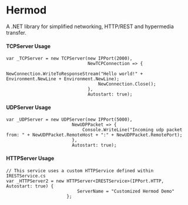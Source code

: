Hermod
=================

A .NET library for simplified networking, HTTP/REST and hypermedia transfer.


#### TCPServer Usage

    var _TCPServer = new TCPServer(new IPPort(2000),
                                   NewTCPConnection => {
                                       NewConnection.WriteToResponseStream("Hello world!" + Environment.NewLine + Environment.NewLine);
                                       NewConnection.Close();
                                   },
                                   Autostart: true);



#### UDPServer Usage

    var _UDPServer = new UDPServer(new IPPort(5000),
                             NewUDPPacket => {
                                 Console.WriteLine("Incoming udp packet from: " + NewUDPPacket.RemoteHost + ":" + NewUDPPacket.RemotePort);
                             },
                             Autostart: true);


#### HTTPServer Usage

    // This service uses a custom HTTPService defined within IRESTService.cs
    var _HTTPServer2 = new HTTPServer<IRESTService>(IPPort.HTTP, Autostart: true) {
                               ServerName = "Customized Hermod Demo"
                           };

